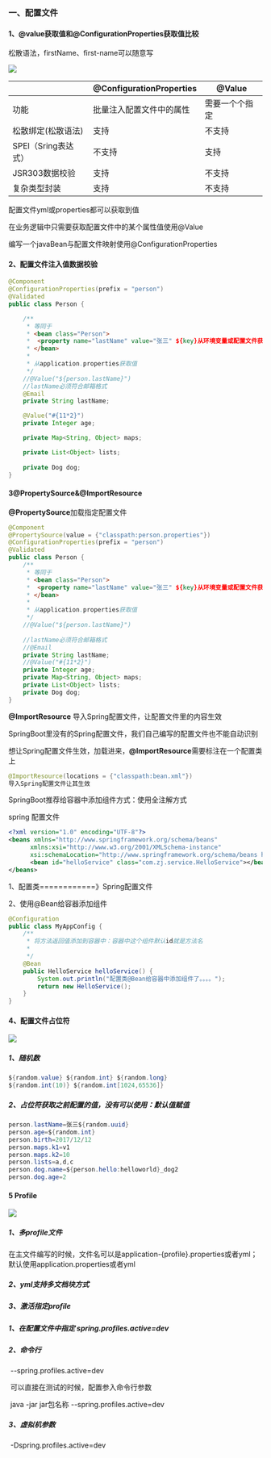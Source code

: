 ### 一、配置文件

#### 1、@value获取值和@ConfigurationProperties获取值比较

松散语法，firstName、first-name可以随意写

![](D:\workspace2020\SpringBootDemo\picture\1.jpg)

|                     | @ConfigurationProperties | @Value         |
| ------------------- | ------------------------ | -------------- |
| 功能                | 批量注入配置文件中的属性 | 需要一个个指定 |
| 松散绑定(松散语法)  | 支持                     | 不支持         |
| SPEl（Sring表达式） | 不支持                   | 支持           |
| JSR303数据校验      | 支持                     | 不支持         |
| 复杂类型封装        | 支持                     | 不支持         |

配置文件yml或properties都可以获取到值

在业务逻辑中只需要获取配置文件中的某个属性值使用@Value

编写一个javaBean与配置文件映射使用@ConfigurationProperties

#### 2、配置文件注入值数据校验

```java
@Component
@ConfigurationProperties(prefix = "person")
@Validated
public class Person {

	/**
	 * 等同于
	 * <bean class="Person">
	 *  <property name="lastName" value="张三" ${key}从环境变量或配置文件获取值/#{Spring表达式}></property>
	 * </bean>
	 * 
	 * 从application.properties获取值
	 */
	//@Value("${person.lastName}")
	//lastName必须符合邮箱格式
	@Email
	private String lastName;

	@Value("#{11*2}")
	private Integer age;

	private Map<String, Object> maps;

	private List<Object> lists;
	
	private Dog dog;
}
```

#### 3@PropertySource&@ImportResource

**@PropertySource**加载指定配置文件

```java
@Component
@PropertySource(value = {"classpath:person.properties"})
@ConfigurationProperties(prefix = "person")
@Validated
public class Person {
	/**
	 * 等同于
	 * <bean class="Person">
	 *  <property name="lastName" value="张三" ${key}从环境变量或配置文件获取值/#{Spring表达式}></property>
	 * </bean>
	 * 
	 * 从application.properties获取值
	 */
	//@Value("${person.lastName}")
	
	//lastName必须符合邮箱格式
	//@Email
	private String lastName;
	//@Value("#{11*2}")
	private Integer age;
	private Map<String, Object> maps;
	private List<Object> lists;
	private Dog dog;
}
```

**@ImportResource** 导入Spring配置文件，让配置文件里的内容生效

SpringBoot里没有的Spring配置文件，我们自己编写的配置文件也不能自动识别

想让Spring配置文件生效，加载进来，**@ImportResource**需要标注在一个配置类上

```java
@ImportResource(locations = {"classpath:bean.xml"})
导入Spring配置文件让其生效
```

SpringBoot推荐给容器中添加组件方式：使用全注解方式

spring 配置文件

```xml
<?xml version="1.0" encoding="UTF-8"?>
<beans xmlns="http://www.springframework.org/schema/beans"
      xmlns:xsi="http://www.w3.org/2001/XMLSchema-instance"
      xsi:schemaLocation="http://www.springframework.org/schema/beans http://www.springframework.org/schema/beans/spring-beans.xsd">
      <bean id="helloService" class="com.zj.service.HelloService"></bean>
</beans>
```

1、配置类============》Spring配置文件

2、使用@Bean给容器添加组件

```java
@Configuration
public class MyAppConfig {
	/**
	 * 将方法返回值添加到容器中：容器中这个组件默认id就是方法名
	 * 
	 */
	@Bean
	public HelloService helloService() {
		System.out.println("配置类@Bean给容器中添加组件了。。。。");
		return new HelloService();
	}
}
```

####  4、配置文件占位符

![](D:\workspace2020\SpringBootDemo\picture\3.jpg)

##### 1、随机数

```java
${random.value} ${random.int} ${random.long}
${random.int(10)} ${random.int[1024,65536]}
```

##### 2、占位符获取之前配置的值，没有可以使用：默认值赋值

```java
person.lastName=张三${random.uuid}
person.age=${random.int}
person.birth=2017/12/12
person.maps.k1=v1
person.maps.k2=10
person.lists=a,d,c
person.dog.name=${person.hello:helloworld}_dog2
person.dog.age=2
```

####  5 Profile

![](D:\workspace2020\SpringBootDemo\picture\4.jpg)

##### 1、多profile文件

在主文件编写的时候，文件名可以是application-{profile}.properties或者yml；默认使用application.properties或者yml

##### 2、yml支持多文档块方式



##### 3、激活指定profile

##### 1、在配置文件中指定 spring.profiles.active=dev

##### 2、命令行

​		--spring.profiles.active=dev

​        可以直接在测试的时候，配置参入命令行参数

​        java -jar jar包名称 --spring.profiles.active=dev

##### 3、虚拟机参数

​      -Dspring.profiles.active=dev





